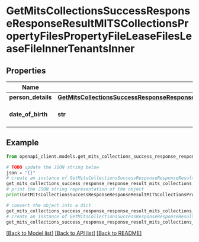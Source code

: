 # GetMitsCollectionsSuccessResponseResponseResultMITSCollectionsPropertyFilesPropertyFileLeaseFilesLeaseFileInnerTenantsInner


## Properties

Name | Type | Description | Notes
------------ | ------------- | ------------- | -------------
**person_details** | [**GetMitsCollectionsSuccessResponseResponseResultMITSCollectionsPropertyFilesPropertyFileLeaseFilesLeaseFileInnerTenantsInnerPersonDetails**](GetMitsCollectionsSuccessResponseResponseResultMITSCollectionsPropertyFilesPropertyFileLeaseFilesLeaseFileInnerTenantsInnerPersonDetails.md) |  | 
**date_of_birth** | **str** | Tenant&#39;s date of birth | 

## Example

```python
from openapi_client.models.get_mits_collections_success_response_response_result_mits_collections_property_files_property_file_lease_files_lease_file_inner_tenants_inner import GetMitsCollectionsSuccessResponseResponseResultMITSCollectionsPropertyFilesPropertyFileLeaseFilesLeaseFileInnerTenantsInner

# TODO update the JSON string below
json = "{}"
# create an instance of GetMitsCollectionsSuccessResponseResponseResultMITSCollectionsPropertyFilesPropertyFileLeaseFilesLeaseFileInnerTenantsInner from a JSON string
get_mits_collections_success_response_response_result_mits_collections_property_files_property_file_lease_files_lease_file_inner_tenants_inner_instance = GetMitsCollectionsSuccessResponseResponseResultMITSCollectionsPropertyFilesPropertyFileLeaseFilesLeaseFileInnerTenantsInner.from_json(json)
# print the JSON string representation of the object
print(GetMitsCollectionsSuccessResponseResponseResultMITSCollectionsPropertyFilesPropertyFileLeaseFilesLeaseFileInnerTenantsInner.to_json())

# convert the object into a dict
get_mits_collections_success_response_response_result_mits_collections_property_files_property_file_lease_files_lease_file_inner_tenants_inner_dict = get_mits_collections_success_response_response_result_mits_collections_property_files_property_file_lease_files_lease_file_inner_tenants_inner_instance.to_dict()
# create an instance of GetMitsCollectionsSuccessResponseResponseResultMITSCollectionsPropertyFilesPropertyFileLeaseFilesLeaseFileInnerTenantsInner from a dict
get_mits_collections_success_response_response_result_mits_collections_property_files_property_file_lease_files_lease_file_inner_tenants_inner_from_dict = GetMitsCollectionsSuccessResponseResponseResultMITSCollectionsPropertyFilesPropertyFileLeaseFilesLeaseFileInnerTenantsInner.from_dict(get_mits_collections_success_response_response_result_mits_collections_property_files_property_file_lease_files_lease_file_inner_tenants_inner_dict)
```
[[Back to Model list]](../README.md#documentation-for-models) [[Back to API list]](../README.md#documentation-for-api-endpoints) [[Back to README]](../README.md)


